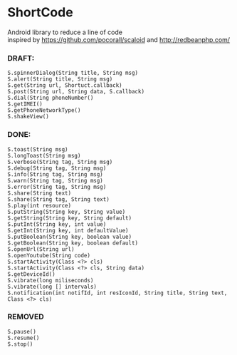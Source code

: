 ShortCode
=========

Android library to reduce a line of code<br/>
inspired by https://github.com/pocorall/scaloid
and http://redbeanphp.com/

### DRAFT:
	S.spinnerDialog(String title, String msg)
	S.alert(String title, String msg)
	S.get(String url, Shortuct.callback)
	S.post(String url, String data, S.callback)
	S.dial(String phoneNumber()
	S.getIMEI()
	S.getPhoneNetworkType()
	S.shakeView()

### DONE:
	S.toast(String msg)
	S.longToast(String msg)
	S.verbose(String tag, String msg)
	S.debug(String tag, String msg)
	S.info(String tag, String msg)
	S.warn(String tag, String msg)
	S.error(String tag, String msg)
	S.share(String text)
	S.share(String tag, String text)
	S.play(int resource)
	S.putString(String key, String value)
	S.getString(String key, String default)
	S.putInt(String key, int value)
	S.getInt(String key, int defaultValue)
	S.putBoolean(String key, boolean value)
	S.getBoolean(String key, boolean default)
	S.openUrl(String url)
	S.openYoutube(String code)
	S.startActivity(Class <?> cls)
	S.startActivity(Class <?> cls, String data)
	S.getDeviceId()
	S.vibrate(long miliseconds)
	S.vibrate(long [] intervals)
	S.notification(int notifId, int resIconId, String title, String text, Class <?> cls)


### REMOVED
	S.pause()
	S.resume()
	S.stop()

